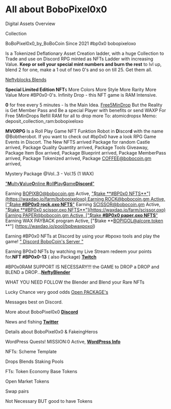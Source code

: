 # All about BoboPixel0x0 

Digital Assets Overview

Collection

BoBoPixel0x0_by_BoBoCoin 
Since 2021
#bp0x0 bobopixeloxo

Is a Tokenized Deflationary Asset Creation ladder, with a huge Collection to Trade and use on Discord RPG minted as NFTs Ladder with increasing Value. 
**Keep or sell your special mint numbers and burn the rest** to lvl up, blend 2 for one, make a 1 out of two 0's and so on till 25. Get them all.

[Neftyblocks Blends](https://neftyblocks.com/creator/bobopixeloxo)  

**Special Limited Edition NFT**s More Colors More Style More Rarity More Value More #BP0x0-0's. 
Infinity Drop - this NFT game is RAM Intensive.

**0** for free every 5 minutes - Is the Main Idea. [Free5MinDrop](https://wax.atomichub.io/drops/4849+4848+4990+4988+4989+4994+4849)
But the Reality is Get Member Pass and Be a special Player with benefits or send WAXP For Free 5MinDrops Refill RAM for all to drop more
To:
atomicdropsx
Memo:
deposit_collection_ram:bobopixeloxo

**MVORPG** Is a Roll Play Game NFT Funktion Robot in **D**iscor**d** with the name @Bobtherobot. If you want to check out #bp0x0 have a look RPG Game Events in Discort. The New NFTS arrived
Package for random Castle arrived, 
Package Quality Quantity arrived,
Package Tools Giveaway,
Package Item Box arrived,
Package Blueprint arrived,
Package MemberPass arrived,
Package Tokenized arrived,
Package COFFEE@bobocoin.gm arrived,

Mystery Package @Vol..3 - Vol.15 (1 WAX)



["**M**ulty**V**alue**O**nline **R**oll**P**lay**G**ame**Discord**"](https://discord.gg/QWQgeXN2Tm)

Earning BOPIXBO@bobocoin.gm Active,
["$take **#BP0x0 NFTS**"](https://waxdao.io/farm/bobopixeloxo)
Earning ROCK@bobocoin.gm Active,
["$take **#BP0x0 rock.oxo NFTS**"](https://waxdao.io/farm/rock.oxo)
Earning SCISSOR@bobocoin.gm Active,
["$take **#BP0x0 scissor.oxo NFTS**"](https://waxdao.io/farm/scissor.oxo)
Earning PAPER@bobocoin.gm Active,
["$take **#BP0x0 paper.oxo NFTS**"](https://waxdao.io/farm/paper.oxo)
Earning WAX PAYBACK program Active,
["$take **BOPIGOL@alcore.token **"]
(https://waxdao.io/pool/bpbwaxpoxol)

Earning #BP0x0 NFTs at Discord by using your #bpoxo tools and play the game! [" Discord BoboCoin's Server "](https://discord.gg/w5gqrkkWem)

Earning BP0x0 NFTs by watching my Live Stream redeem your points for.**NFT #BP0x0-13** ( also Package)
[**Twitch**](https://m.twitch.tv/bobopixel0x0_by_bobocoin)

#BP0x0RAM SUPPORT IS NECESSARY!!! the GAME to DROP a DROP and BLEND a DROP...[**NeftyBlender**](https://neftyblocks.com/creator/bobopixeloxo) 

WHAT YOU NEED FOLLOW the Blender and Blend your Rare NFTs

Lucky Chance very good odds
[Open PACKAGE's](https://neftyblocks.com/c/bobopixeloxo/packs)

Messages best on Discord.

More about BoboPixel0x0
[**Discord**](https://discord.gg/QWQgeXN2Tm)

News and fishing
[**Twitter**](https://twitter.com/Bobocoin1)

Details about BoboPixel0x0 & FakeingHeros

WordPress Quests! MISSION:0 Active,
[**WordPress Info**](https://bobopixel0x0.wordpress.com/)

NFTs:
Scheme
Template

Drops
Blends
Staking Pools

FTs:
Token Economy 
Base Tokens

Open Market Tokens

Swap pairs 

Not Necessary BUT good to have Tokens



